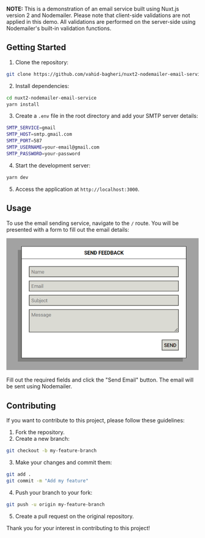 **NOTE:** This is a demonstration of an email service built using Nuxt.js version 2 and Nodemailer. Please note that client-side validations are not applied in this demo. All validations are performed on the server-side using Nodemailer's built-in validation functions.

## Getting Started

1. Clone the repository:

```bash
git clone https://github.com/vahid-bagheri/nuxt2-nodemailer-email-service.git
```

2. Install dependencies:

```bash
cd nuxt2-nodemailer-email-service
yarn install
```

3. Create a `.env` file in the root directory and add your SMTP server details:

```bash
SMTP_SERVICE=gmail
SMTP_HOST=smtp.gmail.com
SMTP_PORT=587
SMTP_USERNAME=your-email@gmail.com
SMTP_PASSWORD=your-password
```

4. Start the development server:

```bash
yarn dev
```

5. Access the application at `http://localhost:3000`.

## Usage

To use the email sending service, navigate to the `/` route. You will be presented with a form to fill out the email details:

![Email Form](https://github.com/vahid-bagheri/nuxt2-nodemailer-email-service/blob/main/static/readme-form.png?raw=true)

Fill out the required fields and click the "Send Email" button. The email will be sent using Nodemailer.

## Contributing

If you want to contribute to this project, please follow these guidelines:

1. Fork the repository.
2. Create a new branch:

```bash
git checkout -b my-feature-branch
```

3. Make your changes and commit them:

```bash
git add .
git commit -m "Add my feature"
```

4. Push your branch to your fork:

```bash
git push -u origin my-feature-branch
```

5. Create a pull request on the original repository.

Thank you for your interest in contributing to this project!

